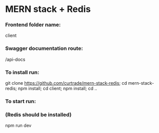 # MERN stack + Redis

### Frontend folder name:

client

### Swagger documentation route:

/api-docs

### To install run:

git clone https://github.com/curtrade/mern-stack-redis; cd mern-stack-redis; npm
install; cd client; npm install; cd ..

### To start run:

### (Redis should be installed)

npm run dev
